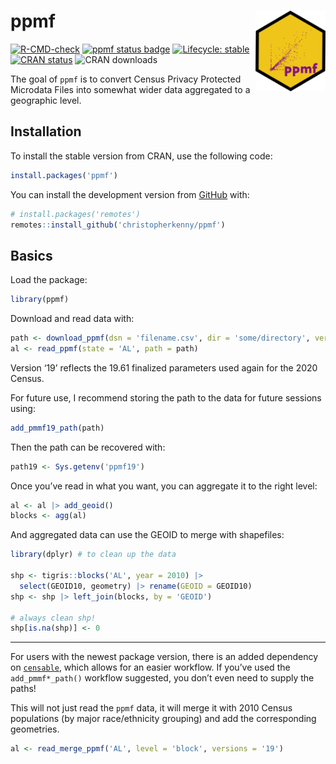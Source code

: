 
<!-- README.md is generated from README.Rmd. Please edit that file -->

# ppmf <a href='https://christophertkenny.com/ppmf/'><img src='man/figures/logo.png' align="right" height="129" /></a>

<!-- badges: start -->

[![R-CMD-check](https://github.com/christopherkenny/ppmf/workflows/R-CMD-check/badge.svg)](https://github.com/christopherkenny/ppmf/actions)
[![ppmf status
badge](https://christopherkenny.r-universe.dev/badges/ppmf)](https://christopherkenny.r-universe.dev/ppmf)
[![Lifecycle:
stable](https://img.shields.io/badge/lifecycle-stable-brightgreen.svg)](https://lifecycle.r-lib.org/articles/stages.html#stable)
[![CRAN
status](https://www.r-pkg.org/badges/version/ppmf)](https://CRAN.R-project.org/package=ppmf)
![CRAN downloads](http://cranlogs.r-pkg.org/badges/grand-total/ppmf)
<!-- badges: end -->

The goal of `ppmf` is to convert Census Privacy Protected Microdata
Files into somewhat wider data aggregated to a geographic level.

## Installation

To install the stable version from CRAN, use the following code:

``` r
install.packages('ppmf')
```

You can install the development version from
[GitHub](https://github.com/) with:

``` r
# install.packages('remotes')
remotes::install_github('christopherkenny/ppmf')
```

## Basics

Load the package:

``` r
library(ppmf)
```

Download and read data with:

``` r
path <- download_ppmf(dsn = 'filename.csv', dir = 'some/directory', version = '19')
al <- read_ppmf(state = 'AL', path = path)
```

Version ‘19’ reflects the 19.61 finalized parameters used again for the
2020 Census.

For future use, I recommend storing the path to the data for future
sessions using:

``` r
add_pmmf19_path(path)
```

Then the path can be recovered with:

``` r
path19 <- Sys.getenv('ppmf19')
```

Once you’ve read in what you want, you can aggregate it to the right
level:

``` r
al <- al |> add_geoid()
blocks <- agg(al)
```

And aggregated data can use the GEOID to merge with shapefiles:

``` r
library(dplyr) # to clean up the data

shp <- tigris::blocks('AL', year = 2010) |> 
  select(GEOID10, geometry) |> rename(GEOID = GEOID10)
shp <- shp |> left_join(blocks, by = 'GEOID')

# always clean shp!
shp[is.na(shp)] <- 0
```

------------------------------------------------------------------------

For users with the newest package version, there is an added dependency
on [`censable`](https://christophertkenny.com/censable/), which allows
for an easier workflow. If you’ve used the `add_pmmf*_path()` workflow
suggested, you don’t even need to supply the paths!

This will not just read the `ppmf` data, it will merge it with 2010
Census populations (by major race/ethnicity grouping) and add the
corresponding geometries.

``` r
al <- read_merge_ppmf('AL', level = 'block', versions = '19')
```
